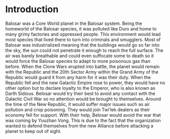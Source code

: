 # Introduction

Balosar was a Core World planet in the Balosar system.
Being the homeworld of the Balosar species, it was polluted like Duro and home to many grimy factories and oppressed people.
This environment would lead most species that lived there to turn into criminals and smugglers.
Most of Balosar was industrialized meaning that the buildings would go so far into the sky, the sun could not penetrate it enough to reach the full surface.
The air was barely breathable and could even suffocate some to death so it would force the Balosar species to adapt to more poisonous gas than before.
When the Clone Wars erupted into battle, the planet would remain with the Republic and the 20th Sector Army within the Grand Army of the Republic would guard it from any harm for it was their duty.
When the Republic fell and the new Galactic Empire rose to power, they would have no other option but to declare loyalty to the Emperor, who is also known as Darth Sidious.
Belosar would try their best to avoid any contact with the Galactic Civil War so no attention would be brought to themselves.
Around the time of the New Republic, it would suffer major issues such as air pollution and crop poisoning.
They would join Twi’lek dealers as their economy fell for support.
With their help, Belosar would avoid the war that was coming by Yuuzhan Vong.
This is due to the fact that the organization wanted to defend themselves from the new Alliance before attacking a planet to keep out of sight.
